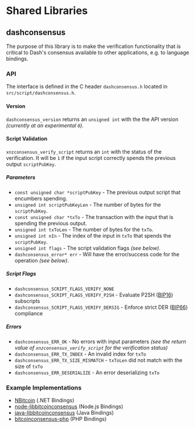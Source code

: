 Shared Libraries
================

## dashconsensus

The purpose of this library is to make the verification functionality that is critical to Dash's consensus available to other applications, e.g. to language bindings.

### API

The interface is defined in the C header `dashconsensus.h` located in  `src/script/dashconsensus.h`.

#### Version

`dashconsensus_version` returns an `unsigned int` with the the API version *(currently at an experimental `0`)*.

#### Script Validation

`xnzconsensus_verify_script` returns an `int` with the status of the verification. It will be `1` if the input script correctly spends the previous output `scriptPubKey`.

##### Parameters
- `const unsigned char *scriptPubKey` - The previous output script that encumbers spending.
- `unsigned int scriptPubKeyLen` - The number of bytes for the `scriptPubKey`.
- `const unsigned char *txTo` - The transaction with the input that is spending the previous output.
- `unsigned int txToLen` - The number of bytes for the `txTo`.
- `unsigned int nIn` - The index of the input in `txTo` that spends the `scriptPubKey`.
- `unsigned int flags` - The script validation flags *(see below)*.
- `dashconsensus_error* err` - Will have the error/success code for the operation *(see below)*.

##### Script Flags
- `dashconsensus_SCRIPT_FLAGS_VERIFY_NONE`
- `dashconsensus_SCRIPT_FLAGS_VERIFY_P2SH` - Evaluate P2SH ([BIP16](https://github.com/bitcoin/bips/blob/master/bip-0016.mediawiki)) subscripts
- `dashconsensus_SCRIPT_FLAGS_VERIFY_DERSIG` - Enforce strict DER ([BIP66](https://github.com/bitcoin/bips/blob/master/bip-0066.mediawiki)) compliance

##### Errors
- `dashconsensus_ERR_OK` - No errors with input parameters *(see the return value of `xnzconsensus_verify_script` for the verification status)*
- `dashconsensus_ERR_TX_INDEX` - An invalid index for `txTo`
- `dashconsensus_ERR_TX_SIZE_MISMATCH` - `txToLen` did not match with the size of `txTo`
- `dashconsensus_ERR_DESERIALIZE` - An error deserializing `txTo`

### Example Implementations
- [NBitcoin](https://github.com/NicolasDorier/NBitcoin/blob/master/NBitcoin/Script.cs#L814) (.NET Bindings)
- [node-libbitcoinconsensus](https://github.com/bitpay/node-libbitcoinconsensus) (Node.js Bindings)
- [java-libbitcoinconsensus](https://github.com/dexX7/java-libbitcoinconsensus) (Java Bindings)
- [bitcoinconsensus-php](https://github.com/Bit-Wasp/bitcoinconsensus-php) (PHP Bindings)
